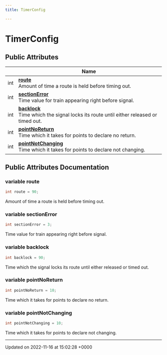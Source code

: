```yaml
---
title: TimerConfig

---
```


# TimerConfig





## Public Attributes

|                | Name           |
| -------------- | -------------- |
| int | **[route](/SignallingSystem-doc/vb/Classes/classTimerConfig/#variable-route)** <br>Amount of time a route is held before timing out.  |
| int | **[sectionError](/SignallingSystem-doc/vb/Classes/classTimerConfig/#variable-sectionerror)** <br>Time value for train appearing right before signal.  |
| int | **[backlock](/SignallingSystem-doc/vb/Classes/classTimerConfig/#variable-backlock)** <br>Time which the signal locks its route until either released or timed out.  |
| int | **[pointNoReturn](/SignallingSystem-doc/vb/Classes/classTimerConfig/#variable-pointnoreturn)** <br>Time which it takes for points to declare no return.  |
| int | **[pointNotChanging](/SignallingSystem-doc/vb/Classes/classTimerConfig/#variable-pointnotchanging)** <br>Time which it takes for points to declare not changing.  |

## Public Attributes Documentation

### variable route

```csharp
int route = 90;
```

Amount of time a route is held before timing out. 

### variable sectionError

```csharp
int sectionError = 3;
```

Time value for train appearing right before signal. 

### variable backlock

```csharp
int backlock = 90;
```

Time which the signal locks its route until either released or timed out. 

### variable pointNoReturn

```csharp
int pointNoReturn = 10;
```

Time which it takes for points to declare no return. 

### variable pointNotChanging

```csharp
int pointNotChanging = 10;
```

Time which it takes for points to declare not changing. 

-------------------------------

Updated on 2022-11-16 at 15:02:28 +0000